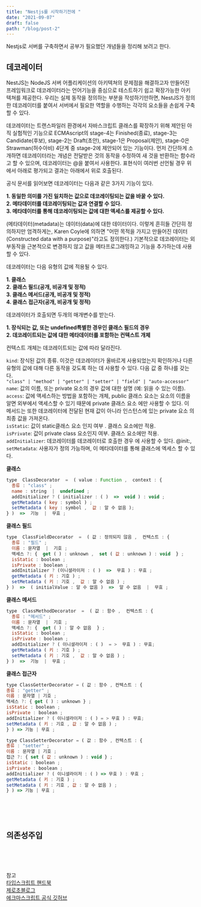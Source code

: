```yaml
---
title: "Nestjs를 시작하기전에 "
date: "2021-09-07"
draft: false
path: "/blog/post-2"
---
```


Nestjs로 서버를 구축하면서 공부가 필요했던 개념들을 정리해 보려고 한다.

## 데코레이터

NestJS는 NodeJS 서버 어플리케이션의 아키텍쳐의 문제점을 해결하고자 만들어진 프레임워크로 데코레이터라는 언어기능을 중심으로 테스트하기 쉽고 확장가능한 아키텍쳐를 제공한다. 우리는 실제 동작을 정의하는 부분을 작성하기만하면, NestJS가 정의한 데코레이터를 붙여서 서버에서 필요한 역할을 수행하는 각각의 요소들을 손쉽게 구축할 수 있다.

데코레이터는 트랜스파일러 환경에서 자바스크립트 클래스를 확장하기 위해 제안된 아직 실험적인 기능으로 ECMAscript의 stage-4는 Finished(종료), stage-3는 Candidate(후보), stage-2는 Draft(초안), stage-1은 Proposal(제안), stage-0은 Strawman(허수아비) 4단계 중 stage-2에 제안되어 있는 기능이다. 먼저 간단하게 소개하면 데코레이터라는 개념은 전달받은 것의 동작을 수정하여 새 것을 반환하는 함수라고 할 수 있으며, 데코레이터는 @을 붙여서 사용한다. 표현식이 여러번 선언될 경우 위에서 아래로 평가되고 결과는 아래에서 위로 호출된다.

공식 문서를 읽어보면 데코레이터는 다음과 같은 3가지 기능이 있다.

**1. 동일한 의미를 가진 일치하는 값으로 데코레이팅되는 값을 바꿀 수 있다.**  
**2. 메타데이터를 데코레이팅되는 값과 연결할 수 있다.**  
**3. 메타데이터를 통해 데코레이팅되는 값에 대한 엑세스를 제공할 수 있다.**

(메타데이터(metadata)는 데이터(data)에 대한 데이터이다. 이렇게 흔히들 간단히 정의하지만 엄격하게는, Karen Coyle에 의하면 "어떤 목적을 가지고 만들어진 데이터 (Constructed data with a purpose)"라고도 정의한다.) 기본적으로 데코레이터는 외부동작을 근본적으로 변경하지 않고 값을 메타프로그래밍하고 기능을 추가하는데 사용할 수 있다.

데코레이터는 다음 유형의 값에 적용될 수 있다.

**1. 클래스**  
**2. 클래스 필드(공개, 비공개 및 정적)**  
**3. 클래스 메서드(공개, 비공개 및 정적)**  
**4. 클래스 접근자(공개, 비공개 및 정적)**

데코레이터가 호출되면 두개의 매개변수를 받는다.

**1. 장식되는 값, 또는 undefined특별한 경우인 클래스 필드의 경우**  
**2. 데코레이트되는 값에 대한 메타데이터를 포함하는 컨텍스트 개체**

컨텍스트 개체는 데코레이트되는 값에 따라 달라진다.

`kind`: 장식된 값의 종류. 이것은 데코레이터가 올바르게 사용되었는지 확인하거나 다른 유형의 값에 대해 다른 동작을 갖도록 하는 데 사용할 수 있다. 다음 값 중 하나를 갖는다.  
`"class" | "method" | "getter" | "setter" | "field" | "auto-accessor"`  
`name`: 값의 이름, 또는 private 요소의 경우 값에 대한 설명 (예: 읽을 수 있는 이름).  
`access`: 값에 액세스하는 방법을 포함하는 개체, public 클래스 요소는 요소의 이름을 알면 외부에서 액세스할 수 있기 때문에 private 클래스 요소 에만 사용할 수 있다. 이 메서드는 또한 데코레이터에 전달된 현재 값이 아니라 인스턴스에 있는 private 요소 의 최종 값을 가져온다.  
`isStatic`: 값이 static클래스 요소 인지 여부 . 클래스 요소에만 적용.  
`isPrivate`: 값이 private class 요소인지 여부. 클래스 요소에만 적용.  
`addInitializer`: 데코레이터를 데코레이터로 호출한 경우 에 사용할 수 있다. @init:,  
`setMetadata`: 사용자가 정의 가능하며, 이 메타데이터를 통해 클래스에 엑세스 할 수 있다.

**클래스**

```javascript
type  ClassDecorator  =  ( value : Function ,  context : {
  종류 : "class" ;
  name : string  |  undefined ;
  addInitializer ? ( initializer : ( )  =>  void ) : void ;
  getMetadata ( key : symbol ) ;
  setMetadata ( key : symbol ,  값 : 알 수 없음 );
} )  =>  기능  |  무효 ;
```

**클래스 필드**

```javascript
type  ClassFieldDecorator  =  ( 값 : 정의되지 않음 ,  컨텍스트 : {
  종류 : "필드" ;
  이름 : 문자열  |  기호 ;
  액세스 ?: {  get ( ) : unknown ,  set ( 값 : unknown ) : void  } ;
  isStatic : boolean ;
  isPrivate : boolean ;
  addInitializer ? (이니셜라이저 : ( )  =>  무효 ) : 무효 ;
  getMetadata ( 키 : 기호 ) ;
  setMetadata ( 키 : 기호 ,  값 : 알 수 없음 ) ;
} )  =>  ( initialValue : 알 수 없음 )  =>  알 수 없음  |  무효 ;
```

**클래스 메서드**

```javascript
type  ClassMethodDecorator  =  ( 값 : 함수 ,  컨텍스트 : {
  종류 : "메서드" ;
  이름 : 문자열  |  기호 ;
  액세스 ?: {  get ( ) : 알 수 없음  } ;
  isStatic : boolean ;
  isPrivate : boolean ;
  addInitializer ? ( 이니셜라이저 : ( )  = >  무효 ) : 무효;
  getMetadata ( 키 : 기호 ) ;
  setMetadata ( 키 : 기호 ,  값 : 알 수 없음 ) ;
} )  =>  기능  |  무효 ;
```

**클래스 접근자**

```javascript
type ClassGetterDecorator = ( 값 : 함수 , 컨텍스트 : {
종류 : "getter" ;
이름 : 문자열 | 기호 ;
액세스 ?: { get ( ) : unknown } ;
isStatic : boolean ;
isPrivate : boolean ;
addInitializer ? ( 이니셜라이저 : ( ) = > 무효 ) : 무효;
setMetadata ( 키 : 기호 , 값 : 알 수 없음 ) ;
} ) => 기능 | 무효 ;

type ClassSetterDecorator = ( 값 : 함수 , 컨텍스트 : {
종류 : "setter" ;
이름 : 문자열 | 기호 ;
접근 ?: { set ( 값 : unknown ) : void } ;
isStatic : boolean ;
isPrivate : boolean ;
addInitializer ? ( 이니셜라이저 : ( ) => 무효 ) : 무효 ;
getMetadata ( 키 : 기호 ) ;
setMetadata ( 키 : 기호 , 값 : 알 수 없음 ) ;
} ) => 기능 | 무효 ;
```

<!-- ### 실제 사용

데코레이터를 타입스크립트와 함께 사용하기 위해서는 tsconfig.json에 experimentDecorators 컴파일러 옵션을 활성화 해야한다.
nest cli로 생성한 프로젝트의 tsconfig.json에서도 확인해볼 수 있다.

**tsconfig.json:**

```javascript
{
"compilerOptions": {
"target": "ES5",
"experimentalDecorators": true
}
}
```

 데코레이터 팩토리 함수는 데코레이터 함수를 감싸는 래퍼 함수입니다. 팩토리는 사용자로부터 전달 받은 인자를, 내부에서 반환되는 데코레이터 함수는 데코레이터로 사용됩니다.

```javascript
// 데코레이터 팩토리
function Component(value: string) {
  console.log(value)

  // 데코레이터 함수
  return function (target: Function) {
    console.log(target)
    console.log(target.prototype)
  }
}

// 데코레이터 팩토리를 사용하면 값을 전달할 수 있습니다.
@Component("tabs")
class TabsComponent {}

// TabsComponent 객체 생성
const tabs = new TabsComponent()
``` -->
<br>
<br>
<br>

## 의존성주입

<br>
<br>
<br>

참고  
[타입스크립트 핸드북](https://typescript-kr.github.io/pages/decorators.html)  
[제로초블로그](https://www.zerocho.com/category/ECMAScript/post/58ef998e177375001892f897)  
[에크마스크립트 공식 깃허브](https://github.com/tc39/proposal-decorators)
